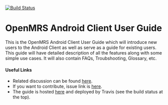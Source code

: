 [![Build Status](https://travis-ci.org/openmrs/openmrs-android-client-user-guide.svg?branch=master)](https://travis-ci.org/openmrs/openmrs-android-client-user-guide)

# OpenMRS Android Client User Guide

This is the OpenMRS Android Client User Guide which will introduce new users to the Android Client as well as serve as a guide for existing users. This guide will have detailed description of all the features along with some simple use cases. It will also contain FAQs, Troubshooting, Glossary, etc.

#### Useful Links
* Related discussion can be found [here](https://talk.openmrs.org/t/openmrs-android-client-user-guide/9845).
* If you want to contribute, issue link is [here](https://issues.openmrs.org/browse/AC-332).
* The guide is hosted [here](https://openmrs.github.io/openmrs-android-client-user-guide/) and deployed by Travis (see the build status at the top).
